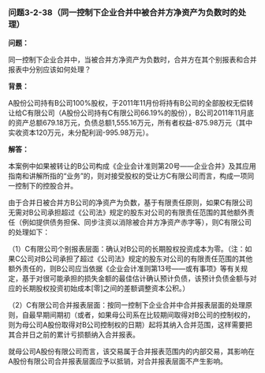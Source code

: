 ### 问题3-2-38（同一控制下企业合并中被合并方净资产为负数时的处理）

**问题：**

同一控制下企业合并中，当被合并方净资产为负数时，合并方在其个别报表和合并报表中分别应该如何处理？

**背景：**

A股份公司持有B公司100%股权，于2011年11月份将持有B公司的全部股权无偿转让给C有限公司（A股份公司持有C有限公司66.19%的股份），B公司2011年11月底的资产总额679.18万元，负债总额1,555.16万元，所有者权益-875.98万元（其中实收资本120万元，未分配利润-995.98万元）。

**解答：**

本案例中如果被转让的B公司构成《企业会计准则第20号——企业合并》及其应用指南和讲解所指的“业务”的，则对接受股权的受让方C有限公司而言，构成一项同一控制下的控股合并。

由于合并日被合并方B公司的净资产为负数，基于有限责任原则，如果C有限公司无需对B公司承担超过《公司法》规定的股东对公司的有限责任范围的其他额外责任（例如提供债务担保、同步注资以消除被合并方净资产赤字等），则C有限公司的处理如下：

（1）C有限公司个别报表层面：确认对B公司的长期股权投资成本为零。（注：如果C公司对B公司承担了超过《公司法》规定的股东对公司的有限责任范围的其他额外责任的，则B公司应当依据《企业会计准则第13号——或有事项》等有关规定，基于对很可能承担的损失金额的最佳估计确认预计负债，该预计负债金额与对应的长期股权投资初始成本[零]之间的差额调整资本公积。）

（2）C有限公司合并报表层面：按同一控制下企业合并中合并报表层面的处理原则，自最早期间期初（或者，如果母公司系在比较期间取得对B公司的控制权的，则为母公司A股份取得对B公司控制权的日期）起将其纳入合并范围，这样需要把其合并日之前的累计亏损额纳入合并报表。

就母公司A股份有限公司而言，该交易属于合并报表范围内的内部交易，其影响在A股份有限公司合并报表层面应予以抵销，对合并报表层面不产生影响。